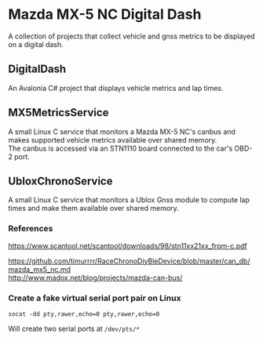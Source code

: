 # Mazda MX-5 NC Digital Dash

A collection of projects that collect vehicle and gnss metrics to be displayed on a digital dash. 

## DigitalDash

An Avalonia C# project that displays vehicle metrics and lap times.

## MX5MetricsService

A small Linux C service that monitors a Mazda MX-5 NC's canbus and makes supported vehicle metrics
available over shared memory.  
The canbus is accessed via an STN1110 board connected to the car's OBD-2 port.

## UbloxChronoService

A small Linux C service that monitors a Ublox Gnss module to compute lap times and make them available over shared memory.

### References

https://www.scantool.net/scantool/downloads/98/stn11xx21xx_frpm-c.pdf

https://github.com/timurrrr/RaceChronoDiyBleDevice/blob/master/can_db/mazda_mx5_nc.md  
http://www.madox.net/blog/projects/mazda-can-bus/

### Create a fake virtual serial port pair on Linux

`socat -dd pty,rawer,echo=0 pty,rawer,echo=0`

Will create two serial ports at `/dev/pts/*`

